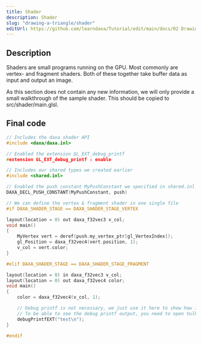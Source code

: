 ```yaml
---
title: Shader
description: Shader
slug: "drawing-a-triangle/shader"
editUrl: https://github.com/learndaxa/Tutorial/edit/main/docs/02 Drawing a triangle/08_Shader.md
---
```


## Description

Shaders are small programs running on the GPU. Most commonly are vertex- and fragment shaders. Both of these together take buffer data as input and output an image.

As this section does not contain any new information, we will only provide a small walkthrough of the sample shader. This should be copied to src/shader/main.glsl.

## Final code

```cpp
// Includes the daxa shader API
#include <daxa/daxa.inl>

// Enabled the extension GL_EXT_debug_printf
#extension GL_EXT_debug_printf : enable

// Includes our shared types we created earlier
#include <shared.inl>

// Enabled the push constant MyPushConstant we specified in shared.inl
DAXA_DECL_PUSH_CONSTANT(MyPushConstant, push)

// We can define the vertex & fragment shader in one single file
#if DAXA_SHADER_STAGE == DAXA_SHADER_STAGE_VERTEX

layout(location = 0) out daxa_f32vec3 v_col;
void main()
{
    MyVertex vert = deref(push.my_vertex_ptr[gl_VertexIndex]);
    gl_Position = daxa_f32vec4(vert.position, 1);
    v_col = vert.color;
}

#elif DAXA_SHADER_STAGE == DAXA_SHADER_STAGE_FRAGMENT

layout(location = 0) in daxa_f32vec3 v_col;
layout(location = 0) out daxa_f32vec4 color;
void main()
{
    color = daxa_f32vec4(v_col, 1);

    // Debug printf is not necessary, we just use it here to show how it can be used.
    // To be able to see the debug printf output, you need to open Vulkan Configurator and enable it there.
    debugPrintfEXT("test\n");
}

#endif
```
